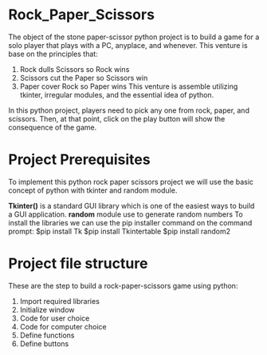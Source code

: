 # Rock_Paper_Scissors
The object of the stone paper-scissor python project is to build a game for a solo player that plays with a PC, anyplace, and whenever. This venture is base on the principles that:

1. Rock dulls Scissors so Rock wins
2. Scissors cut the Paper so Scissors win
3. Paper cover Rock so Paper wins
This venture is assemble utilizing tkinter, irregular modules, and the essential idea of python.

In this python project, players need to pick any one from rock, paper, and scissors. Then, at that point, click on the play button will show the consequence of the game.

# Project Prerequisites
To implement this python rock paper scissors project we will use the basic concept of python with tkinter and random module.

**Tkinter()** is a standard GUI library which is one of the easiest ways to build a GUI application.
**random** module use to generate random numbers
To install the libraries we can use the pip installer command on the command prompt:
    $pip install Tk
    $pip install Tkintertable
    $pip install random2


# Project file structure
These are the step to build a rock-paper-scissors game using python:

1. Import required libraries
2. Initialize window
3. Code for user choice
4. Code for computer choice
5. Define functions
6. Define buttons
